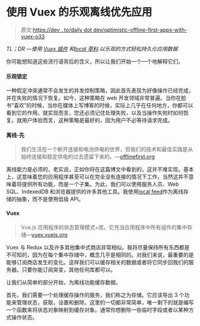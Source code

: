 # 使用 Vuex 的乐观离线优先应用

> 原文:[https://dev . to/daily dot dev/optimistic-offline-first-apps-with-vuex-o33](https://dev.to/dailydotdev/optimistic-offline-first-apps-with-vuex-o33)

*TL；DR —使用* [*Vuex 插件*](https://vuex.vuejs.org/guide/plugins.html) *和*[*local 草料*](https://github.com/localForage/localForage) *以乐观的方式轻松持久化应用数据*

你可能想知道这些流行语背后的含义，所以让我们开始一个一个地解释它们。

#### [](#optimistic-locking)乐观锁定

一种假定冲突通常不会发生的并发控制策略，因此首先表现为好像操作已经完成，并在失败的情况下恢复。如今，这种策略在 web 开发领域非常普遍。当你在脸书“喜欢”的时候，当你在媒体上写博客的时候，实际上几乎在任何地方，你都可以看到它的作用。就实现而言，您还必须记住处理失败，以及当操作失败时如何恢复。就用户体验而言，这种策略是最好的，因为用户不必等待请求完成。

#### [](#offlinefirst)离线-先

> 我们生活在一个断开连接和电池供电的世界，但我们的技术和最佳实践是从始终连接和稳定供电的过去遗留下来的。—[offlinefirst.org](http://offlinefirst.org/)

离线能力是必须的，老实说，正如你将在这篇博文中看到的，这并不难实现。基本上，这意味着您的应用程序甚至可以在完全没有连接的情况下工作，当然这并不意味着将提供所有功能，而是一个子集。为此，我们可以使用服务人员、Web SQL、IndexedDB 和浏览器提供的许多其他工具。我使用[local feed](https://github.com/localForage/localForage)作为离线存储的抽象，而不是使用低级 API。

#### [](#vuex)Vuex

> Vue.js 应用程序的状态管理模式+库。它充当应用程序中所有组件的集中存储—[vuex.vuejs.org](https://vuex.vuejs.org/)

Vuex 与 Redux 以及许多其他集中式商店非常相似。我将尽量保持所有东西都是不可知的，因为在每个集中存储中，概念几乎是相同的。对我们来说，最重要的是能够订阅商店发生的变化。这样我们可以缓存相关的数据或者将它同步回我们的服务器。只要你能订阅突变，其他任何库都可以。

让我们从简单的部分开始，为离线功能缓存数据。

首先，我们需要一个处理缓存操作的服务，我们称之为存储。它应该导出 3 个功能来管理状态，获取，设置和删除。这里的一切都非常简单，唯一剩下的就是编写一个函数来将状态对象映射到缓存对象。通常你想删除一些临时字段或者以某种方式操作状态。